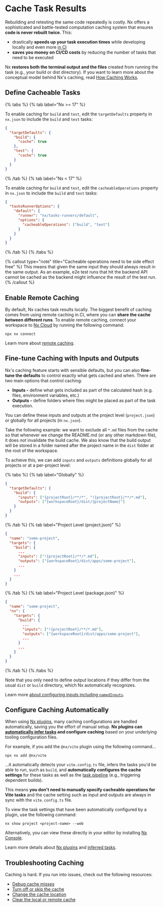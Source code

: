 # Cache Task Results

Rebuilding and retesting the same code repeatedly is costly. Nx offers a sophisticated and battle-tested computation caching system that ensures **code is never rebuilt twice**. This:

- drastically **speeds up your task execution times** while developing locally and even more [in CI](/ci/features/remote-cache)
- **saves you money on CI/CD costs** by reducing the number of tasks that need to be executed

Nx **restores both the terminal output and the files** created from running the task (e.g., your build or dist directory). If you want to learn more about the conceptual model behind Nx's caching, read [How Caching Works](/concepts/how-caching-works).

## Define Cacheable Tasks

{% tabs %}
{% tab label="Nx >= 17" %}

To enable caching for `build` and `test`, edit the `targetDefaults` property in `nx.json` to include the `build` and `test` tasks:

```json {% fileName="nx.json" %}
{
  "targetDefaults": {
    "build": {
      "cache": true
    },
    "test": {
      "cache": true
    }
  }
}
```

{% /tab %}
{% tab label="Nx < 17" %}

To enable caching for `build` and `test`, edit the `cacheableOperations` property in `nx.json` to include the `build` and `test` tasks:

```json {% fileName="nx.json" %}
{
  "tasksRunnerOptions": {
    "default": {
      "runner": "nx/tasks-runners/default",
      "options": {
        "cacheableOperations": ["build", "test"]
      }
    }
  }
}
```

{% /tab %}
{% /tabs %}

{% callout type="note" title="Cacheable operations need to be side effect free" %}
This means that given the same input they should always result in
the same output. As an example, e2e test runs that hit the backend API cannot be cached as the backend might influence
the result of the test run.
{% /callout %}

## Enable Remote Caching

By default, Nx caches task results locally. The biggest benefit of caching comes from using remote caching in CI, where you can **share the cache between different runs**. To enable remote caching, connect your workspace to [Nx Cloud](/nx-cloud) by running the following command:

```shell
npx nx connect
```

Learn more about [remote caching](/ci/features/remote-cache).

## Fine-tune Caching with Inputs and Outputs

Nx's caching feature starts with sensible defaults, but you can also **fine-tune the defaults** to control exactly what gets cached and when. There are two main options that control caching:

- **Inputs -** define what gets included as part of the calculated hash (e.g. files, environment variables, etc.)
- **Outputs -** define folders where files might be placed as part of the task execution.

You can define these inputs and outputs at the project level (`project.json`) or globally for all projects (in `nx.json`).

Take the following example: we want to exclude all `*.md` files from the cache so that whenever we change the README.md (or any other markdown file), it does _not_ invalidate the build cache. We also know that the build output will be stored in a folder named after the project name in the `dist` folder at the root of the workspace.

To achieve this, we can add `inputs` and `outputs` definitions globally for all projects or at a per-project level:

{% tabs %}
{% tab label="Globally" %}

```json {% fileName="nx.json" %}
{
  "targetDefaults": {
    "build": {
      "inputs": ["{projectRoot}/**/*", "!{projectRoot}/**/*.md"],
      "outputs": ["{workspaceRoot}/dist/{projectName}"]
    }
  }
}
```

{% /tab %}
{% tab label="Project Level (project.json)" %}

```json {% fileName="packages/some-project/project.json"  %}
{
  "name": "some-project",
  "targets": {
    "build": {
      ...
      "inputs": ["!{projectRoot}/**/*.md"],
      "outputs": ["{workspaceRoot}/dist/apps/some-project"],
      ...
    }
    ...
  }
}
```

{% /tab %}
{% tab label="Project Level (package.json)" %}

```json {% fileName="packages/some-project/package.json"  %}
{
  "name": "some-project",
  "nx": {
    "targets": {
      "build": {
        ...
        "inputs": ["!{projectRoot}/**/*.md"],
        "outputs": ["{workspaceRoot}/dist/apps/some-project"],
        ...
      }
      ...
    }
  }
}
```

{% /tab %}
{% /tabs %}

Note that you only need to define output locations if they differ from the usual `dist` or `build` directory, which Nx automatically recognizes.

Learn more [about configuring inputs including `namedInputs`](/recipes/running-tasks/configure-inputs).

## Configure Caching Automatically

When using [Nx plugins](/concepts/nx-plugins), many caching configurations are handled automatically, saving you the effort of manual setup. **Nx plugins can [automatically infer tasks](/concepts/inferred-tasks) and configure caching** based on your underlying tooling configuration files.

For example, if you add the `@nx/vite` plugin using the following command...

```shell
npx nx add @nx/vite
```

...it automatically detects your `vite.config.ts` file, infers the tasks you'd be able to run, such as `build`, and **automatically configures the cache settings** for these tasks as well as the [task pipeline](/concepts/task-pipeline-configuration) (e.g., triggering dependent builds).

This means **you don't need to manually specify cacheable operations for Vite tasks** and the cache setting such as input and outputs are always in sync with the `vite.config.ts` file.

To view the task settings that have been automatically configured by a plugin, use the following command:

```shell
nx show project <project-name> --web
```

Alternatively, you can view these directly in your editor by installing [Nx Console](/getting-started/editor-setup).

Learn more details about [Nx plugins](/concepts/nx-plugins) and [inferred tasks](/concepts/inferred-tasks).

## Troubleshooting Caching

Caching is hard. If you run into issues, check out the following resources:

- [Debug cache misses](/troubleshooting/troubleshoot-cache-misses)
- [Turn off or skip the cache](/recipes/running-tasks/skipping-cache)
- [Change the cache location](/recipes/running-tasks/change-cache-location)
- [Clear the local or remote cache](/nx-api/nx/documents/reset)
